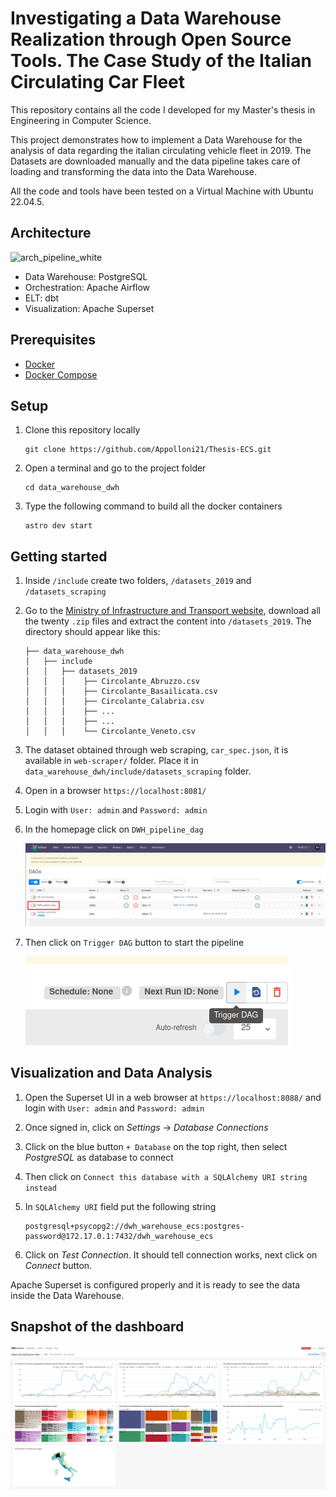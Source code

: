 # Investigating a Data Warehouse Realization through Open Source Tools. The Case Study of the Italian Circulating Car Fleet

This repository contains all the code I developed for my Master's thesis in Engineering in Computer Science.

This project demonstrates how to implement a Data Warehouse for the analysis of data regarding the italian circulating vehicle fleet in 2019. The Datasets are downloaded manually and the data pipeline takes care of loading and transforming the data into the Data Warehouse.

All the code and tools have been tested on a Virtual Machine with Ubuntu 22.04.5.

## Architecture
![arch_pipeline_white](https://github.com/user-attachments/assets/f3d28c03-0aa5-4a0c-85d0-8c197356083e)

- Data Warehouse: PostgreSQL
- Orchestration: Apache Airflow
- ELT: dbt
- Visualization: Apache Superset

## Prerequisites
- [Docker](https://docs.docker.com/get-started/get-docker/)
- [Docker Compose](https://docs.docker.com/compose/)

## Setup
1. Clone this repository locally
    ```
    git clone https://github.com/Appolloni21/Thesis-ECS.git
    ```

2. Open a terminal and go to the project folder 
    ```
    cd data_warehouse_dwh
    ```

3. Type the following command to build all the docker containers

    ```
    astro dev start
    ```

## Getting started
1. Inside `/include` create two folders, `/datasets_2019` and `/datasets_scraping`
2. Go to the [Ministry of Infrastructure and Transport website](https://dati.mit.gov.it/catalog/dataset/dataset-parco-circolante-dei-veicoli), download all the twenty `.zip` files and extract the content into `/datasets_2019`.
The directory should appear like this:

    ```
    ├── data_warehouse_dwh
    │   ├── include
    │   │   ├── datasets_2019
    │   │   │    ├── Circolante_Abruzzo.csv
    │   │   │    ├── Circolante_Basailicata.csv
    │   │   │    ├── Circolante_Calabria.csv
    │   │   │    ├── ...
    │   │   │    ├── ...
    │   │   │    └── Circolante_Veneto.csv
    ```
3. The dataset obtained through web scraping, `car_spec.json`, it is available
in `web-scraper/` folder. Place it in `data_warehouse_dwh/include/datasets_scraping` folder. 
4. Open in a browser `https://localhost:8081/`
5. Login with `User: admin` and `Password: admin`
6. In the homepage click on `DWH_pipeline_dag` 

    ![](/images/Airflow_UI_3.png)

7. Then click on `Trigger DAG` button to start the pipeline

    ![](/images/Airflow_UI_5.png)
   
## Visualization and Data Analysis
1. Open the Superset UI in a web browser at `https://localhost:8088/` and
login with `User: admin` and `Password: admin`
2. Once signed in, click on _Settings_ -> _Database Connections_
3. Click on the blue button `+ Database` on the top right, then select _PostgreSQL_ as database to connect
4. Then click on `Connect this database with a SQLAlchemy URI string instead`
5. In `SQLAlchemy URI` field put the following string

    ```
    postgresql+psycopg2://dwh_warehouse_ecs:postgres-password@172.17.0.1:7432/dwh_warehouse_ecs
    ```
6. Click on _Test Connection_. It should tell connection works, next click on
_Connect_ button.

Apache Superset is configured properly and it is ready to see the data inside the Data Warehouse.
## Snapshot of the dashboard
![](/images/dashboard.png)